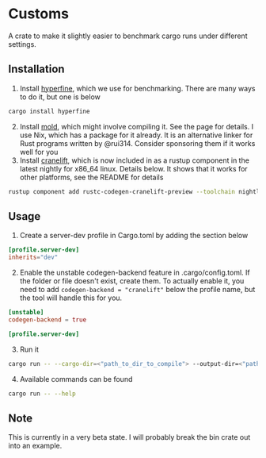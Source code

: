 # Customs
A crate to make it slightly easier to benchmark cargo runs under different settings.

## Installation
1. Install [hyperfine](https://github.com/sharkdp/hyperfine), which we use for benchmarking. There are many ways to do it, but one is below
```bash
cargo install hyperfine
```
2. Install [mold](https://github.com/rui314/mold), which might involve compiling it. See the page for details. I use Nix, which has a package for it already.
It is an alternative linker for Rust programs written by @rui314. Consider sponsoring them if it works well for you
3. Install [cranelift](https://github.com/rust-lang/rustc_codegen_cranelift), which is now included in
as a rustup component in the latest nightly for x86_64 linux. Details below. It shows that it works for other platforms,
see the README for details
```bash
rustup component add rustc-codegen-cranelift-preview --toolchain nightly
```
## Usage
1. Create a server-dev profile in Cargo.toml by adding the section below
```toml
[profile.server-dev]
inherits="dev"
```
2. Enable the unstable codegen-backend feature in .cargo/config.toml. If the folder or file doesn't exist, create them.
To actually enable it, you need to add `codegen-backend = "cranelift"` below the profile name, but 
the tool will handle this for you.
```toml
[unstable]
codegen-backend = true

[profile.server-dev]
```
3. Run it
```bash
cargo run -- --cargo-dir=<"path_to_dir_to_compile"> --output-dir=<"path to dir to put output json files in" > --num-runs=3
```
4. Available commands can be found
```bash
cargo run -- --help
```

## Note
This is currently in a very beta state. I will probably break the bin crate out into an example.
